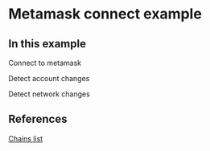 # Metamask connect example

## In this example

Connect to metamask

Detect account changes

Detect network changes

## References

[Chains list](https://github.com/ethereum-lists/chains#aggregation)
